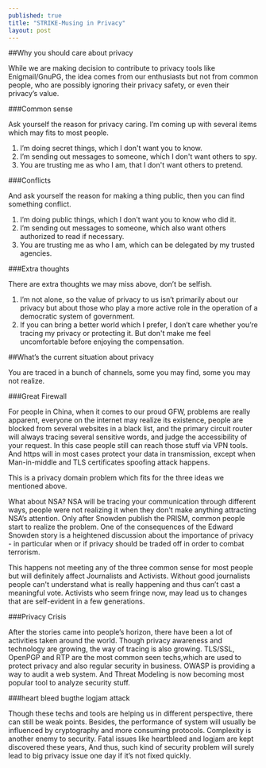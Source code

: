 ```yaml
---
published: true
title: "STRIKE-Musing in Privacy"
layout: post
---
```


##Why you should care about privacy

While we are making decision to contribute to privacy tools like Enigmail/GnuPG, the idea comes from our enthusiasts but not from common people, who are possibly ignoring their privacy safety, or even their privacy’s value.

###Common sense

Ask yourself the reason for privacy caring. I’m coming up with several items which may fits to most people.

1. I’m doing secret things, which I don't want you to know.
2. I’m sending out messages to someone, which I don't want others to spy.
3. You are trusting me as who I am, that I don't want others to pretend.

###Conflicts

And ask yourself the reason for making a thing public, then you can find something conflict.

1. I’m doing public things, which I don't want you to know who did it.
2. I’m sending out messages to someone, which also want others authorized to read if necessary.
3. You are trusting me as who I am, which can be delegated by my trusted agencies.

###Extra thoughts

There are extra thoughts we may miss above, don’t be selfish.

1. I’m not alone, so the value of privacy to us isn’t primarily about our privacy but about those who play a more active role in the operation of a democratic system of government.
2. If you can bring a better world which I prefer, I don’t care whether you’re tracing my privacy or protecting it. But don't make me feel uncomfortable before enjoying the compensation.

##What’s the current situation about privacy

You are traced in a bunch of channels, some you may find, some you may not realize.

###Great Firewall

For people in China, when it comes to our proud GFW, problems are really apparent, everyone on the internet may realize its existence, people are blocked from several websites in a black list, and the primary circuit router will always tracing several sensitive words, and judge the accessibility of your request. In this case people still can reach those stuff via VPN tools. And https will in most cases protect your data in transmission, except when Man-in-middle and TLS certificates spoofing attack happens.

This is a privacy domain problem which fits for the three ideas we mentioned above.

What about NSA? NSA will be tracing your communication through different ways, people were not realizing it when they don't make anything attracting NSA’s attention. Only after Snowden publish the PRISM, common people start to realize the problem. One of the consequences of the Edward Snowden story is a heightened discussion about the importance of privacy - in particular when or if privacy should be traded off in order to combat terrorism.

This happens not meeting any of the three common sense for most people but will definitely affect Journalists and Activists. Without good journalists people can't understand what is really happening and thus can’t cast a meaningful vote. Activists who seem fringe now, may lead us to changes that are self-evident in a few generations.

###Privacy Crisis

After the stories came into people’s horizon, there have been a lot of activities taken around the world. Though privacy awareness and technology are growing, the way of tracing is also growing. TLS/SSL, OpenPGP and RTP are the most common seen techs,which are used to protect privacy and also regular security in business. OWASP is providing a way to audit a web system. And Threat Modeling is now becoming most popular tool to analyze security stuff.

###heart bleed bugthe logjam attack

Though these techs and tools are helping us in different perspective, there can still be weak points. Besides, the performance of system will usually be influenced by cryptography and more consuming protocols. Complexity is another enemy to security. Fatal issues like heartbleed and logjam are kept discovered these years, And thus, such kind of security problem will surely lead to big privacy issue one day if it’s not fixed quickly.